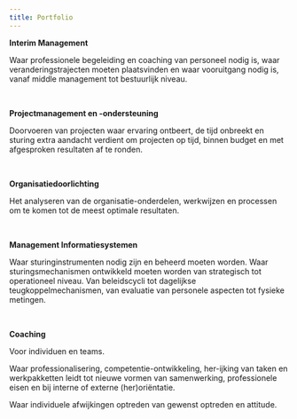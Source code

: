 ```yaml
---
title: Portfolio
---
```


**Interim Management**

Waar professionele begeleiding en coaching van personeel nodig is, waar veranderingstrajecten moeten plaatsvinden en waar vooruitgang nodig is, vanaf middle management tot bestuurlijk niveau.

&nbsp;

**Projectmanagement en -ondersteuning**

Doorvoeren van projecten waar ervaring ontbeert, de tijd onbreekt en sturing extra aandacht verdient om projecten op tijd, binnen budget en met afgesproken resultaten af te ronden. 

&nbsp;

**Organisatiedoorlichting**

Het analyseren van de organisatie-onderdelen, werkwijzen en processen om te komen tot de meest optimale resultaten.

&nbsp;

**Management Informatiesystemen**

Waar sturinginstrumenten nodig zijn en beheerd moeten worden. Waar sturingsmechanismen ontwikkeld moeten worden van strategisch tot operationeel niveau. Van beleidscycli tot dagelijkse teugkoppelmechanismen, van evaluatie van personele aspecten tot fysieke metingen.

&nbsp;

**Coaching**

Voor individuen en teams.

Waar professionalisering, competentie-ontwikkeling, her-ijking van taken en werkpakketten leidt tot nieuwe vormen van samenwerking, professionele eisen en bij interne of externe (her)oriëntatie.

Waar individuele afwijkingen optreden van gewenst optreden en attitude.